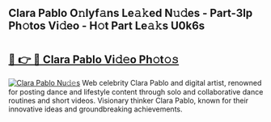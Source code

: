 ## Clara Pablo O𝚗lyf𝚊ns Le𝚊𝚔ed N𝚞𝚍es - Part-3Ip Ph𝚘tos Vi𝚍eo - H𝚘t Part Le𝚊𝚔s U0k6s

# <h2><a href="http://hf1epe6.feru.top/?c=Clara+Pablo">🔗 👉 🔴 Clara Pablo Vi𝚍𝚎o Ph𝚘t𝚘𝚜</a></h2>

[![Clara Pablo Nu𝚍𝚎s](https://i.imgur.com/0TWrTi3.gif)](http://hf1epe6.feru.top/?c=Clara+Pablo)
Web celebrity Clara Pablo and digital artist, renowned for posting dance and lifestyle content through solo and collaborative dance routines and short videos. Visionary thinker Clara Pablo, known for their innovative ideas and groundbreaking achievements. 
